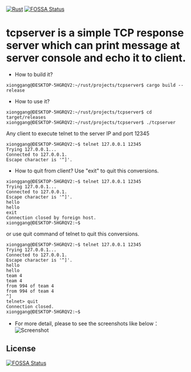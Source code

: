 [![Rust](https://github.com/tomxiong/tcpserver/actions/workflows/test.yml/badge.svg?branch=main)](https://github.com/tomxiong/tcpserver/actions/workflows/test.yml)
[![FOSSA Status](https://app.fossa.com/api/projects/git%2Bgithub.com%2Ftomxiong%2Ftcpserver.svg?type=shield)](https://app.fossa.com/projects/git%2Bgithub.com%2Ftomxiong%2Ftcpserver?ref=badge_shield)

# tcpserver is a simple TCP response server which can print message at server console and echo it to client.

* How to build it?
```shell
xionggang@DESKTOP-5HGRQV2:~/rust/projects/tcpserver$ cargo build --release
```
* How to use it?
```shell
xionggang@DESKTOP-5HGRQV2:~/rust/projects/tcpserver$ cd target/releases
xionggang@DESKTOP-5HGRQV2:~/rust/projects/tcpserver$ ./tcpserver
```
Any client to execute telnet to the server IP and port 12345
```shell
xionggang@DESKTOP-5HGRQV2:~$ telnet 127.0.0.1 12345
Trying 127.0.0.1...
Connected to 127.0.0.1.
Escape character is '^]'.

```
* How to quit from client?
Use "exit" to quit this conversions.
```shell
xionggang@DESKTOP-5HGRQV2:~$ telnet 127.0.0.1 12345
Trying 127.0.0.1...
Connected to 127.0.0.1.
Escape character is '^]'.
hello
hello
exit
Connection closed by foreign host.
xionggang@DESKTOP-5HGRQV2:~$

```
or use quit command of telnet to quit this conversions.
```shell
xionggang@DESKTOP-5HGRQV2:~$ telnet 127.0.0.1 12345
Trying 127.0.0.1...
Connected to 127.0.0.1.
Escape character is '^]'.
hello
hello
team 4
team 4
from 994 of team 4
from 994 of team 4
^]
telnet> quit
Connection closed.
xionggang@DESKTOP-5HGRQV2:~$
```
* For more detail, please to see the screenshots like below：
![Screenshot](tcpserver_runing_screenshots.gif)

## License
[![FOSSA Status](https://app.fossa.com/api/projects/git%2Bgithub.com%2Ftomxiong%2Ftcpserver.svg?type=large)](https://app.fossa.com/projects/git%2Bgithub.com%2Ftomxiong%2Ftcpserver?ref=badge_large)